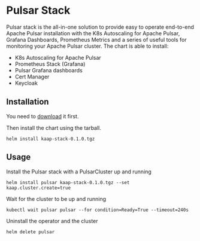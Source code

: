 # Pulsar Stack

Pulsar stack is the all-in-one solution to provide easy to operate end-to-end Apache Pulsar installation with the K8s Autoscaling for Apache Pulsar, Grafana Dashboards, Prometheus Metrics and a series of useful tools for monitoring your Apache Pulsar cluster.
The chart is able to install:
- K8s Autoscaling for Apache Pulsar
- Prometheus Stack (Grafana)
- Pulsar Grafana dashboards
- Cert Manager
- Keycloak


## Installation
You need to [download](https://github.com/datastax/kaap/releases/download/kaap-stack-0.1.0/kaap-stack-0.1.0.tgz) it first.

Then install the chart using the tarball.
```
helm install kaap-stack-0.1.0.tgz
```

## Usage

Install the Pulsar stack with a PulsarCluster up and running
```
helm install pulsar kaap-stack-0.1.0.tgz --set kaap.cluster.create=true
```

Wait for the cluster to be up and running
```
kubectl wait pulsar pulsar --for condition=Ready=True --timeout=240s
```

Uninstall the operator and the cluster
```
helm delete pulsar
```
